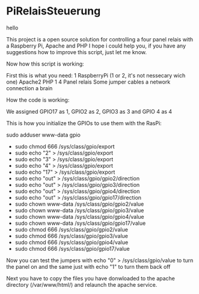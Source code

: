 
# PiRelaisSteuerung
 hello

This project is a open source solution for controlling a four panel relais with a Raspberry Pi, Apache and PHP 
I hope i could help you, if you have any suggestions how to improve this script, just let me know.


Now how this script is working:


First this is what you need:
1 RaspberryPi (1 or 2, it's not nessecary wich one)
Apache2
PHP
1 4 Panel relais
Some jumper cables
a network connection
a brain


How the code is working:

We assigned GPIO17 as 1, GPIO2 as 2, GPIO3 as 3 and GPIO 4 as 4

This is how you initialize the GPIOs to use them with the RasPi:

sudo adduser www-data gpio

* sudo chmod 666 /sys/class/gpio/export 
* sudo echo "2" > /sys/class/gpio/export 
* sudo echo "3" > /sys/class/gpio/export 
* sudo echo "4" > /sys/class/gpio/export 
* sudo echo "17" > /sys/class/gpio/export 
* sudo echo "out" > /sys/class/gpio/gpio2/direction 
* sudo echo "out" > /sys/class/gpio/gpio3/direction 
* sudo echo "out" > /sys/class/gpio/gpio4/direction 
* sudo echo "out" > /sys/class/gpio/gpio17/direction 
* sudo chown www-data /sys/class/gpio/gpio2/value 
* sudo chown www-data /sys/class/gpio/gpio3/value 
* sudo chown www-data /sys/class/gpio/gpio4/value 
* sudo chown www-data /sys/class/gpio/gpio17/value 
* sudo chmod 666 /sys/class/gpio/gpio2/value 
* sudo chmod 666 /sys/class/gpio/gpio3/value 
* sudo chmod 666 /sys/class/gpio/gpio4/value                            
* sudo chmod 666 /sys/class/gpio/gpio17/value   

Now you can test the jumpers with echo "0" > /sys/class/gpio<number of GPIO>/value to turn the panel on and the same just with echo "1" to turn them back off

Next you have to copy the files you have donwloaded to the apache directory (/var/www/html/) and relaunch the apache service.

